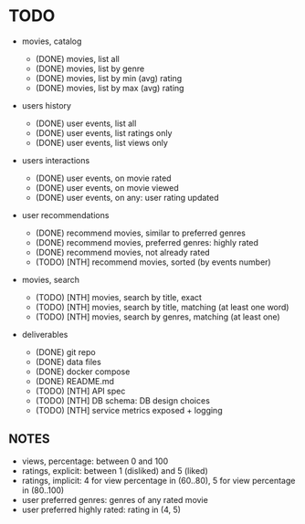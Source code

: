 # TODO

* movies, catalog
  - (DONE) movies, list all
  - (DONE) movies, list by genre
  - (DONE) movies, list by min (avg) rating
  - (DONE) movies, list by max (avg) rating

* users history
  - (DONE) user events, list all
  - (DONE) user events, list ratings only
  - (DONE) user events, list views only

* users interactions
  - (DONE) user events, on movie rated
  - (DONE) user events, on movie viewed
  - (DONE) user events, on any: user rating updated

* user recommendations
  - (DONE) recommend movies, similar to preferred genres
  - (DONE) recommend movies, preferred genres: highly rated
  - (DONE) recommend movies, not already rated
  - (TODO) [NTH] recommend movies, sorted (by events number)

* movies, search
  - (TODO) [NTH] movies, search by title, exact
  - (TODO) [NTH] movies, search by title, matching (at least one word)
  - (TODO) [NTH] movies, search by genres, matching (at least one)

* deliverables
  - (DONE) git repo
  - (DONE) data files
  - (DONE) docker compose
  - (DONE) README.md
  - (TODO) [NTH] API spec
  - (TODO) [NTH] DB schema: DB design choices
  - (TODO) [NTH] service metrics exposed + logging

## NOTES
- views, percentage: between 0 and 100
- ratings, explicit: between 1 (disliked) and 5 (liked)
- ratings, implicit: 4 for view percentage in (60..80), 5 for view percentage in (80..100)
- user preferred genres: genres of any rated movie
- user preferred highly rated: rating in (4, 5)
